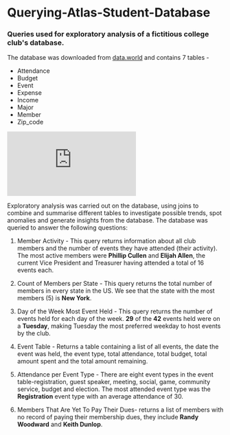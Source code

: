 # Querying-Atlas-Student-Database
### Queries used for exploratory analysis of a fictitious college club's database.
The database was downloaded from [data.world](https://data.world/atlas-query/student-club) and contains 7 tables -
* Attendance
* Budget 
* Event 
* Expense
* Income
* Major
* Member
* Zip_code

![Database Schema](https://db-schema.blogspot.com/2020/04/student-club.html)

Exploratory analysis was carried out on the database, using joins to combine and summarise different tables to investigate possible trends, spot anomalies and generate insights from the database.
The database was queried to answer the following questions:


1. Member Activity - This query returns information about all club members and the number of events they have attended (their activity). 
The most active members were **Phillip Cullen** and **Elijah Allen**, the current Vice President and Treasurer having attended a total of 16 events each.

2. Count of Members per State - This query returns the total number of members in every state in the US. We see that the state with the most members (5) is **New York**.

3. Day of the Week Most Event Held - This query returns the number of events held for each day of the week. **29** of the **42** events held were on a **Tuesday**, making Tuesday the most preferred weekday to host events by the club.

4. Event Table - Returns a table containing a list of all events, the date the event was held, the event type, total attendance, total budget, total amount spent and the total amount remaining.

5. Attendance per Event Type - There are eight event types in the event table-registration, guest speaker, meeting, social, game, community service, budget and election. The most attended event type was the **Registration** event type with an average attendance of 30.

6. Members That Are Yet To Pay Their Dues- returns a list of members with no record of paying their membership dues, they include **Randy Woodward** and **Keith Dunlop**.

